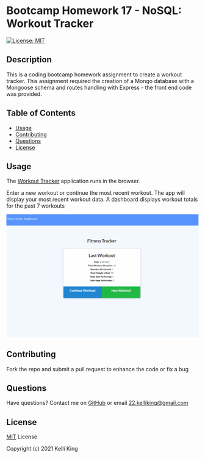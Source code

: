 # Bootcamp Homework 17 - NoSQL: Workout Tracker
[![License: MIT](https://img.shields.io/badge/License-MIT-yellow.svg)](https://opensource.org/licenses/MIT)
## Description
This is a coding bootcamp homework assignment to create a workout tracker.  This assignment required the creation of a Mongo database with a Mongoose schema and routes handling with Express - the front end code was provided.  

## Table of Contents
* [Usage](#Usage)
* [Contributing](#Contributing)
* [Questions](#Questions)
* [License](#License)

## Usage
The [Workout Tracker](https://vast-castle-24875.herokuapp.com/) application runs in the browser.

Enter a new workout or continue the most recent workout.  The app will display your most recent workout data.  A dashboard displays workout totals for the past 7 workouts

![Workout-Tracker Demo](./public/assets/workout-tracker-demo.gif)


## Contributing
Fork the repo and submit a pull request to enhance the code or fix a bug

## Questions
Have questions?  Contact me on [GitHub](https://github.com/thorgriffs) or email <22.kelliking@gmail.com>

## License

[MIT](https://github.com/thorgriffs/workout-tracker/blob/main/LICENSE) License

Copyright (c) 2021 Kelli King